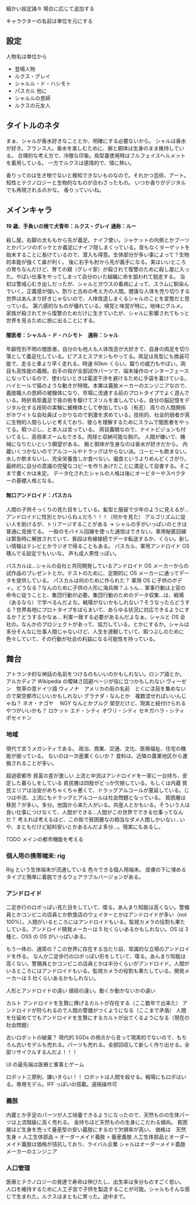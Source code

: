 細かい設定諸々
場合に応じて追加する

キャラクターの名前は単位を元にする

## 設定

人物名は単位から

- 登場人物
- ルクス・グレイ
- シャルル・ド・ハシモト
- パスカル
  他に
- シャルルの恩師
- ルクスの元友人

## タイトルのネタ

まぁ、シャルが香水好きなこととか、明確にする必要ないから。
シャルは香水が好き。フランス人。香水を楽しむために、腕と胴体は生身のまま維持している。
合理的な考え方で、冷徹な印象。鳥型義使用時はフルフェイスヘルメットを着用している。
一方でルクスは感情的で、情に熱い。

香りってのは生き物でないと検知できないものなので。それかつ芸術、アート。知性とテクノロジーと生物的なものが合わさったもの。
いつか香りがデジタルでも再現されるのかな。
香りっていいね。

## メインキャラ

#### 19 歳、手負いの捨て犬青年：ルクス・グレイ 通称：ルー

殺し屋。右脚の太ももから先が義足。ナイフ使い。ジャケットの内側とかブーツとかパンツのポッケとか義足にナイフ隠しまくっている。音もなくターゲットを始末することに長けているので、潜入も得意。生体部分が多い事によって？生物的本能が強くて鼻が利く。
後に右手も肘から先が義手になる。実はいいところの育ちなんだけど、育ての親（グレイ家）が殺されて復讐のために殺し屋に入った。やばい仕事をやってしまって自分のいた組織に命を狙われて脱走する。
当初は警戒心むき出しだったが、シャルとガウスの看病によって、スラムに馴染んでいく。正義感が強い。割りと古めの考え方の人間。健康な人体を売り切りする世界はあんまり好きじゃないので、人体改造しまくるシャルのことを変態だと思っている。
第六感的なものが優れている。嗅覚と味覚が特に。地味にグルメ。
家族が殺されてから復讐のためだけに生きていたが、シャルに影響されてもっと世界を見るために旅に出ることにする。

#### 闇医者：シャルル・ド・ハシモト　通称：シャル

年齢性別不明の闇医者。自分のも他人も人体改造が大好きで、自身の両足を切り落として義足化している。ピアスとスプタンもやってる。両足は鳥型にも換装可能で、走ると車より早く走れる。時速 60km くらい。蹴りの威力もやばい。両目も高性能の義眼。右手の指が全部試作パーツで、端末操作のインターフェースになっているので、使わないときは電波干渉を避けるために手袋を着けている。
ハイヒールで猫のような動きが特徴。本業は義肢メーカーのエンジニアなので、義肢職人の恩師の被験体になり、市場に流通する前のプロトタイプでよく遊んでいる。時折鳥型義足で夜の街を駆けてスリルを楽しんでいる。自分の脳記憶をデジタル化する技術の実験に被検体として参加している（有志）
周りの人間関係がホワイトな会社員ばっかりなので刺激を求めている。技術的、社会的弱者が真に生物的人間らしいと考えており、彼らを理解するためにスラムで闇医者をやってる。暇つぶし、と本人は言っている。
両目義眼なので、ナイトビジョンも付いてるし、高倍率ズームもできる。肉球と収納可能な鉤爪。
人間が嫌いで、機械になりたいという願望がある。
腕と胴体が生身なのは香水が好きだから。
内蔵いくつかないのでアルコールやドラッグはやらない派。コーヒーも飲まない。水しか飲まないし、完全栄養食しか食べない。偏食というよりめんどくさがり。
最終的に自分の意識の完璧なコピーを作りあげたことに満足して自害する。そこまで書くかは未定。
データ化されたシャルの人格は後にオービターやスペクターの基礎人格となる。

#### 無口アンドロイド：パスカル

人間の子供そっくりの見た目をしている。髪型と服装で少年のように見えるが…アンドロイドに性別とかいらねぇだろ！！！（何かを見た）
アルゴリズムに従い人を助けるが、トリアージすることがある → シャルの手がいっぱいのときは普通に見捨てる。
一般のモバイル回線を使った通信はできない。軍用秘匿回線は緊急時に解放されていて、普段は有線接続でデータ転送するか、くらい。新しい情報はテレビとかラジオで得ることもある。
パスカル、軍用アンドロイド OS 積んでる設定でもいいな。
声も成人男性っぽい。

パスカルは…シャルの会社と共同開発しているアンドロイド OS メーカーからの試作品のプレゼントとか。テストのために、定期的に OS メーカーに通ってデータを提供している。
パスカルは何のために作られた？
軍用 OS に子供のボディ。どうなる？なんのために子供の人形に海兵隊？ふぅん…
軍事行動は上官の命令に従うことと、集団行動が必要。集団行動のためのデータ収集…は、戦場（あるなら）で学べるんだよな。戦場がないかもしれない？そうなったらどうする？世界各地にプロトタイプをばらまいて、あらゆる状況に対応できるようにするか？どうするかなぁ…
利害一致する必要があるんだよなぁ。シャルと OS 会社の。なんかのプロジェクトがあって、協力している。とかにするか。シャルは多分そんなに仕事人間じゃないけど、人生を達観していて、暇つぶしのために色々していて、その行動が社会の利益になる可能性を持っている。

## 舞台

アトランタ的な神話の名前をつけるのもいいのかもしれない。ロシア語とか。
アルカディア
Wikipedia の曖昧さ回避ページが役に立つかもしれない
ヴィーゼン　牧草の意ドイツ語
ウィノナ　アメリカの街の名前　とくに注目を集めないので架空都市にいいかもしれない
グラナダ・なんとか　複数混ぜればいいんじゃね？
ネオ・ナゴヤ　 NGY
なんとかブルグ
架空だけど、現実と紐付けられるやつがいいかも？
ロケット
エド・シティ
オワリ・シティ
セキガハラ・シティ
ポセイドン

### 地域　

現代で言うメガシティである。
政治、商業、交通、文化、医療福祉、住宅の機能が揃っている。
ないのは一次産業くらいか？
食料は、近隣の農業地区から運搬されることが多い。

超過密都市
貧富の差が激しい
上流と中流はアンドロイドを一家に一台持ち、安定した暮らしをしている
貧民層は四肢がどっか欠損している。もしくは内蔵
貧民エリアは治安がめちゃくちゃ悪くて、ドラッグアルコールが蔓延している。じつは中流、上流にもドラッグとアルコールは社会問題となっている。
貧困層は移民？が多い。多分。他国から来た人がいる。共産人とかもいる。そういう人は良い仕事につけなくて、人間ができる…人間がこの世界でできる仕事ってなんだ？
考えれば考えるほど、この街で貧困層なの相当なダメ人間しかいない…いや、まともだけど給料安いとかあるんだよ多分…。現実にもあるし。

TODO
メインの都市機能を考える

### 個人用の携帯端末: rig

Rig という生体端末が流通している
色々できる個人用端末。
皮膚の下に埋めるタイプと簡単に着脱できるウェアラブルバージョンがある。

### アンドロイド

二足歩行のロボっぽい見た目をしていて、喋る。あんまり知能は高くない。警備員とかコンビニの店員とか飲食店のウェイターとかはアンドロイドが多い（not 100%）。人間がいるところにはアンドロイドもいる。監視カメラの役割も果たしている。アンドロイド開発メーカーは 5 社くらいあるかもしれない。OS は 3 種と、OSS の OS がいっぱいある。

もう一体の、通常の？この世界に存在する当たり前、常識的な立場のアンドロイドを作る。
なんか二足歩行のロボっぽい形をしていて、喋る。あんまり知能は高くない。警備員とかコンビニの店員とかは半分くらいがアンドロイド。人間がいるところにはアンドロイドもいる。監視カメラの役割も果たしている。開発メーカーは 5 社くらいあるかもしれない。

人形とアンドロイドの違い
値段の違い。動くか動かないかの違い

カルト
アンドロイドを生贄に捧げるカルトが存在する（ここ数年で出来た）
アンドロイドが狩られるので人間の警備がつくようになる（ここまで矛盾）
人間を仕留めてでもアンドロイドを生贄にするカルトが出てくるようになる（現在の社会問題）

古いロボットの破棄？
現代的 SGDs の視点から言って現実的でないので、もちろん古いモデルも売れる。パーツも売れる。全部回収して新しく作り出せる。全部リサイクルするんだよ！！！

UI の最先端は医療と軍事とゲーム

ロボット三原則、嫌いきらい！！
ロボットは人間を殺せる。戦場にもロボはいる。専用モデル。IFF っぽいの搭載。遠隔操作可

### 義肢

内蔵とか手足のパーツが人工培養できるようになったので、天然ものの生体パーツは上流階級に高く売れる。
金持ちほど天然ものの生身にこだわる傾向。
貧困層ほど生身を売って量産型の安い義肢にするので欠損率が高い。
価格は　天然生身 > 人工生体部品 = オーダーメイド義肢 > 量産義肢
人工生体部品とオーダーメイド義肢は価格が拮抗しており、ライバル企業
シャルはオーダーメイド義肢メーカーのエンジニア

### 人口管理

医療とテクノロジーの発達で寿命は伸びたし、出生率は多分ものすごく低い。
人口を維持するために人工子宮で子供を製造することが可能。シャルもそんな感じで生まれた。ルクスはまともに育った。途中まで。
